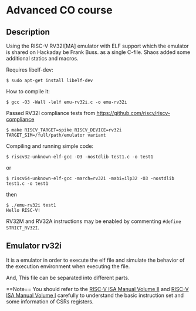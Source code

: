 # Advanced CO course

## Description

Using the RISC-V RV32I[MA] emulator with ELF support which the emulator is shared on Hackaday be Frank Buss.
as a single C-file. Shaos added some additional statics and macros.


Requires libelf-dev:
```shell
$ sudo apt-get install libelf-dev
```

How to compile it:
```shell
$ gcc -O3 -Wall -lelf emu-rv32i.c -o emu-rv32i
```

Passed RV32I compliance tests from https://github.com/riscv/riscv-compliance
```shell
$ make RISCV_TARGET=spike RISCV_DEVICE=rv32i TARGET_SIM=/full/path/emulator variant
```

Compiling and running simple code:
```shell
$ riscv32-unknown-elf-gcc -O3 -nostdlib test1.c -o test1
```

or
```shell
$ riscv64-unknown-elf-gcc -march=rv32i -mabi=ilp32 -O3 -nostdlib test1.c -o test1
```

then
```shell
$ ./emu-rv32i test1
Hello RISC-V!
```

RV32M and RV32A instructions may be enabled by commenting `#define STRICT_RV32I`.

## Emulator rv32i

It is a emulator in order to execute the elf file and simulate the behavior of the execution environment when executing the file.

And, This file can be separated into different parts.

==Note==
You should refer to the [RISC-V ISA Manual Volume II](https://content.riscv.org/wp-content/uploads/2017/05/riscv-privileged-v1.10.pdf) and [RISC-V ISA Manual Volume I](https://riscv.org/specifications/) carefully to understand the basic instruction set and some information of CSRs registers.
